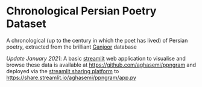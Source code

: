 # Chronological Persian Poetry Dataset
A chronological (up to the century in which the poet has lived) of Persian poetry, extracted from the brilliant [Ganjoor](https://sourceforge.net/projects/ganjoor/) database

_Update January 2021_: A basic [streamlit](https://share.streamlit.io/aghasemi/ppngram/app.py) web application to visualise and browse these data is available at <https://github.com/aghasemi/ppngram> and deployed via the [streamlit sharing platform](https://share.streamlit.io/) to <https://share.streamlit.io/aghasemi/ppngram/app.py>
